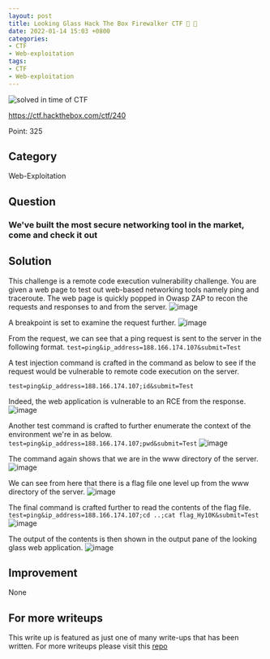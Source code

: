```yaml
---
layout: post
title: Looking Glass Hack The Box Firewalker CTF 🔎 💉
date: 2022-01-14 15:03 +0800
categories:
- CTF
- Web-exploitation
tags:
- CTF
- Web-exploitation
---
```

![solved in time of CTF](https://img.shields.io/badge/solved-in%20time%20of%20CTF-brightgreen.svg)

<https://ctf.hackthebox.com/ctf/240>

Point: 325

## Category

Web-Exploitation

## Question

### We've built the most secure networking tool in the market, come and check it out

## Solution

This challenge is a remote code execution vulnerability challenge. You are given a web page to test out web-based networking tools namely ping and traceroute.
The web page is quickly popped in Owasp ZAP to recon the requests and responses to and from the server.
![image](https://raw.githubusercontent.com/brootware/CTF-Writeups/master/Web-Exploitation/lookingGlass/1.png)

A breakpoint is set to examine the request further.
![image](https://raw.githubusercontent.com/brootware/CTF-Writeups/master/Web-Exploitation/lookingGlass/2.png)

From the request, we can see that a ping request is sent to the server in the following format.
`test=ping&ip_address=188.166.174.107&submit=Test`

A test injection command is crafted in the command as below to see if the request would be vulnerable to remote code execution on the server.

`test=ping&ip_address=188.166.174.107;id&submit=Test`

Indeed, the web application is vulnerable to an RCE from the response.
![image](https://raw.githubusercontent.com/brootware/CTF-Writeups/master/Web-Exploitation/lookingGlass/3.png)

Another test command is crafted to further enumerate the context of the environment we're in as below.
`test=ping&ip_address=188.166.174.107;pwd&submit=Test`
![image](https://raw.githubusercontent.com/brootware/CTF-Writeups/master/Web-Exploitation/lookingGlass/4.png)

The command again shows that we are in the www directory of the server.
![image](https://raw.githubusercontent.com/brootware/CTF-Writeups/master/Web-Exploitation/lookingGlass/5.png)

We can see from here that there is a flag file one level up from the www directory of the server.
![image](https://raw.githubusercontent.com/brootware/CTF-Writeups/master/Web-Exploitation/lookingGlass/6.png)

The final command is crafted further to read the contents of the flag file.
`test=ping&ip_address=188.166.174.107;cd ..;cat flag_Hy10K&submit=Test`
![image](https://raw.githubusercontent.com/brootware/CTF-Writeups/master/Web-Exploitation/lookingGlass/7.png)

The output of the contents is then shown in the output pane of the looking glass web application.
![image](https://raw.githubusercontent.com/brootware/CTF-Writeups/master/Web-Exploitation/lookingGlass/8.png)

## Improvement

None

## For more writeups

This write up is featured as just one of many write-ups that has been written. For more writeups please visit this [repo](https://github.com/brootware/CTF-Writeups)
